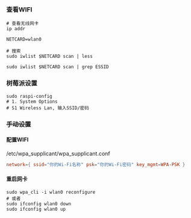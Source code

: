 ### 查看WIFI
```shell
# 查看无线网卡
ip addr

NETCARD=wlan0

# 搜索
sudo iwlist $NETCARD scan | less

sudo iwlist $NETCARD scan | grep ESSID
```
### 树莓派设置
```shell
sudo raspi-config
# 1. System Options
# S1 Wireless Lan, 输入SSID/密码
```

### ~~手动设置~~

#### 配置WIFI
/etc/wpa_supplicant/wpa_supplicant.conf
```conf
network={ ssid="你的Wi-Fi名称" psk="你的Wi-Fi密码" key_mgmt=WPA-PSK }
```

#### 重启网卡
```shell
sudo wpa_cli -i wlan0 reconfigure
# 或者
sudo ifconfig wlan0 down
sudo ifconfig wlan0 up
```